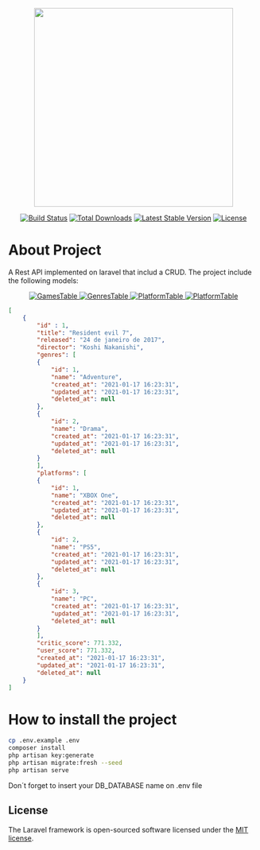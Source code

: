 <p align="center"><a href="https://laravel.com" target="_blank"><img src="https://raw.githubusercontent.com/laravel/art/master/logo-lockup/5%20SVG/2%20CMYK/1%20Full%20Color/laravel-logolockup-cmyk-red.svg" width="400"></a></p>

<p align="center">
<a href="https://travis-ci.org/laravel/framework"><img src="https://travis-ci.org/laravel/framework.svg" alt="Build Status"></a>
<a href="https://packagist.org/packages/laravel/framework"><img src="https://poser.pugx.org/laravel/framework/d/total.svg" alt="Total Downloads"></a>
<a href="https://packagist.org/packages/laravel/framework"><img src="https://poser.pugx.org/laravel/framework/v/stable.svg" alt="Latest Stable Version"></a>
<a href="https://packagist.org/packages/laravel/framework"><img src="https://poser.pugx.org/laravel/framework/license.svg" alt="License"></a>
</p>

# About Project

A Rest API implemented on laravel that includ a CRUD.
The project include the following models:

<div align="center">
    <a href="https://github.com/peixecozid0">
        <img alt="GamesTable" src="https://i.imgur.com/E32Zmmm.png">
        <img align="top" alt="GenresTable" src="https://i.imgur.com/7khyPsL.png">
        <img align="top" alt="PlatformTable" src="https://i.imgur.com/vDr8nwp.png">
        <img alt="PlatformTable" src="https://i.imgur.com/EDjp0NV.png">
    </a>
</div>

```json
[
    {
        "id" : 1,
        "title": "Resident evil 7",
        "released": "24 de janeiro de 2017",
        "director": "Koshi Nakanishi",
        "genres": [
        {
            "id": 1,
            "name": "Adventure",
            "created_at": "2021-01-17 16:23:31",
            "updated_at": "2021-01-17 16:23:31",
            "deleted_at": null
        },
        {
            "id": 2,
            "name": "Drama",
            "created_at": "2021-01-17 16:23:31",
            "updated_at": "2021-01-17 16:23:31",
            "deleted_at": null
        }
        ],
        "platforms": [
        {
            "id": 1,
            "name": "XBOX One",
            "created_at": "2021-01-17 16:23:31",
            "updated_at": "2021-01-17 16:23:31",
            "deleted_at": null
        },
        {
            "id": 2,
            "name": "PS5",
            "created_at": "2021-01-17 16:23:31",
            "updated_at": "2021-01-17 16:23:31",
            "deleted_at": null
        },
        {
            "id": 3,
            "name": "PC",
            "created_at": "2021-01-17 16:23:31",
            "updated_at": "2021-01-17 16:23:31",
            "deleted_at": null
        }
        ],
        "critic_score": 771.332,
        "user_score": 771.332,
        "created_at": "2021-01-17 16:23:31",
        "updated_at": "2021-01-17 16:23:31",
        "deleted_at": null
    }
]
```


# How to install the project

```bash
cp .env.example .env
composer install
php artisan key:generate
php artisan migrate:fresh --seed
php artisan serve
```
Don´t forget to insert your DB_DATABASE name on .env file



## License

The Laravel framework is open-sourced software licensed under the [MIT license](https://opensource.org/licenses/MIT).
